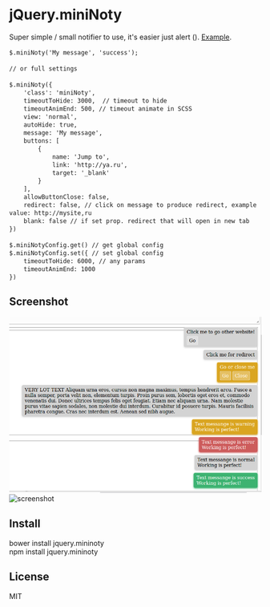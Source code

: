 jQuery.miniNoty
============

Super simple / small notifier to use, it's easier just alert ().
[Example](http://jsfiddle.net/StepanMas/sjnh69e6/8/).

	$.miniNoty('My message', 'success');

	// or full settings

	$.miniNoty({
		'class': 'miniNoty',
		timeoutToHide: 3000,  // timeout to hide
		timeoutAnimEnd: 500, // timeout animate in SCSS
		view: 'normal',
		autoHide: true,
		message: 'My message',
		buttons: [
			{
				name: 'Jump to',
				link: 'http://ya.ru',
				target: '_blank'
			}
		],
    	allowButtonClose: false,
    	redirect: false, // click on message to produce redirect, example value: http://mysite,ru
        blank: false // if set prop. redirect that will open in new tab
    })
    
    $.miniNotyConfig.get() // get global config
    $.miniNotyConfig.set({ // set global config
    	timeoutToHide: 6000, // any params
    	timeoutAnimEnd: 1000
    })
    
Screenshot
--------------

![screenshot](screenshot.png)
![screenshot](screenshot.gif)


Install
--------------

bower install jquery.mininoty   
npm install jquery.mininoty


License
--------------
MIT